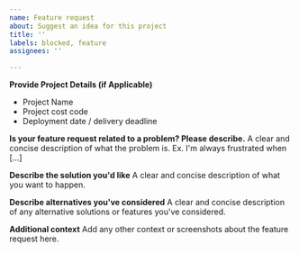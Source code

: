 ```yaml
---
name: Feature request
about: Suggest an idea for this project
title: ''
labels: blocked, feature
assignees: ''

---
```


**Provide Project Details (if Applicable)**
 - Project Name
 - Project cost code
 - Deployment date / delivery deadline

**Is your feature request related to a problem? Please describe.**
A clear and concise description of what the problem is. Ex. I'm always frustrated when [...]

**Describe the solution you'd like**
A clear and concise description of what you want to happen.

**Describe alternatives you've considered**
A clear and concise description of any alternative solutions or features you've considered.

**Additional context**
Add any other context or screenshots about the feature request here.

